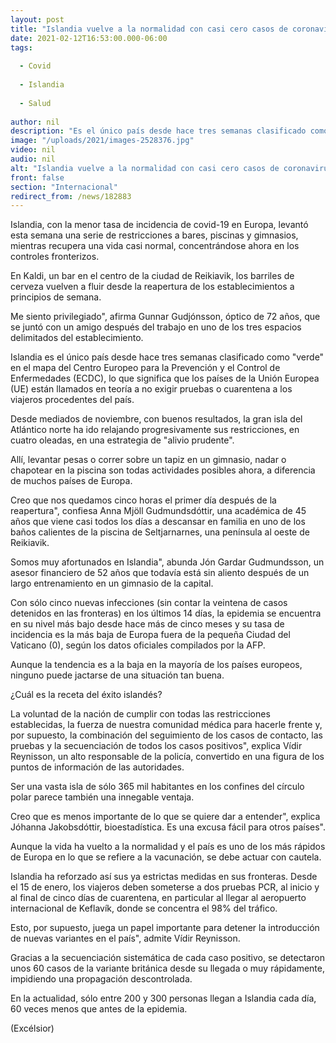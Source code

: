 ```yaml
---
layout: post
title: "Islandia vuelve a la normalidad con casi cero casos de coronavirus"
date: 2021-02-12T16:53:00.000-06:00
tags:
  
  - Covid
  
  - Islandia
  
  - Salud
  
author: nil
description: "Es el único país desde hace tres semanas clasificado como verde en el mapa del Centro Europeo para la Prevención y el Control de Enfermedades"
image: "/uploads/2021/images-2528376.jpg"
video: nil
audio: nil
alt: "Islandia vuelve a la normalidad con casi cero casos de coronavirus"
front: false
section: "Internacional"
redirect_from: /news/182883
---
```


Islandia, con la menor tasa de incidencia de covid-19 en Europa, levantó esta semana una serie de restricciones a bares, piscinas y gimnasios, mientras recupera una vida casi normal, concentrándose ahora en los controles fronterizos.

En Kaldi, un bar en el centro de la ciudad de Reikiavik, los barriles de cerveza vuelven a fluir desde la reapertura de los establecimientos a principios de semana.

Me siento privilegiado", afirma Gunnar Gudjónsson, óptico de 72 años, que se juntó con un amigo después del trabajo en uno de los tres espacios delimitados del establecimiento.

Islandia es el único país desde hace tres semanas clasificado como "verde" en el mapa del Centro Europeo para la Prevención y el Control de Enfermedades (ECDC), lo que significa que los países de la Unión Europea (UE) están llamados en teoría a no exigir pruebas o cuarentena a los viajeros procedentes del país.

Desde mediados de noviembre, con buenos resultados, la gran isla del Atlántico norte ha ido relajando progresivamente sus restricciones, en cuatro oleadas, en una estrategia de "alivio prudente".

Allí, levantar pesas o correr sobre un tapiz en un gimnasio, nadar o chapotear en la piscina son todas actividades posibles ahora, a diferencia de muchos países de Europa.

Creo que nos quedamos cinco horas el primer día después de la reapertura", confiesa Anna Mjöll Gudmundsdóttir, una académica de 45 años que viene casi todos los días a descansar en familia en uno de los baños calientes de la piscina de Seltjarnarnes, una península al oeste de Reikiavik.

 
Somos muy afortunados en Islandia", abunda Jón Gardar Gudmundsson, un asesor financiero de 52 años que todavía está sin aliento después de un largo entrenamiento en un gimnasio de la capital.

Con sólo cinco nuevas infecciones (sin contar la veintena de casos detenidos en las fronteras) en los últimos 14 días, la epidemia se encuentra en su nivel más bajo desde hace más de cinco meses y su tasa de incidencia es la más baja de Europa fuera de la pequeña Ciudad del Vaticano (0), según los datos oficiales compilados por la AFP.

Aunque la tendencia es a la baja en la mayoría de los países europeos, ninguno puede jactarse de una situación tan buena.

¿Cuál es la receta del éxito islandés?

La voluntad de la nación de cumplir con todas las restricciones establecidas, la fuerza de nuestra comunidad médica para hacerle frente y, por supuesto, la combinación del seguimiento de los casos de contacto, las pruebas y la secuenciación de todos los casos positivos", explica Vídir Reynisson, un alto responsable de la policía, convertido en una figura de los puntos de información de las autoridades.

Ser una vasta isla de sólo 365 mil habitantes en los confines del círculo polar parece también una innegable ventaja.

Creo que es menos importante de lo que se quiere dar a entender", explica Jóhanna Jakobsdóttir, bioestadística. Es una excusa fácil para otros países".

Aunque la vida ha vuelto a la normalidad y el país es uno de los más rápidos de Europa en lo que se refiere a la vacunación, se debe actuar con cautela.

Islandia ha reforzado así sus ya estrictas medidas en sus fronteras. Desde el 15 de enero, los viajeros deben someterse a dos pruebas PCR, al inicio y al final de cinco días de cuarentena, en particular al llegar al aeropuerto internacional de Keflavík, donde se concentra el 98% del tráfico.

Esto, por supuesto, juega un papel importante para detener la introducción de nuevas variantes en el país", admite Vídir Reynisson.

Gracias a la secuenciación sistemática de cada caso positivo, se detectaron unos 60 casos de la variante británica desde su llegada o muy rápidamente, impidiendo una propagación descontrolada.

En la actualidad, sólo entre 200 y 300 personas llegan a Islandia cada día, 60 veces menos que antes de la epidemia.

(Excélsior)